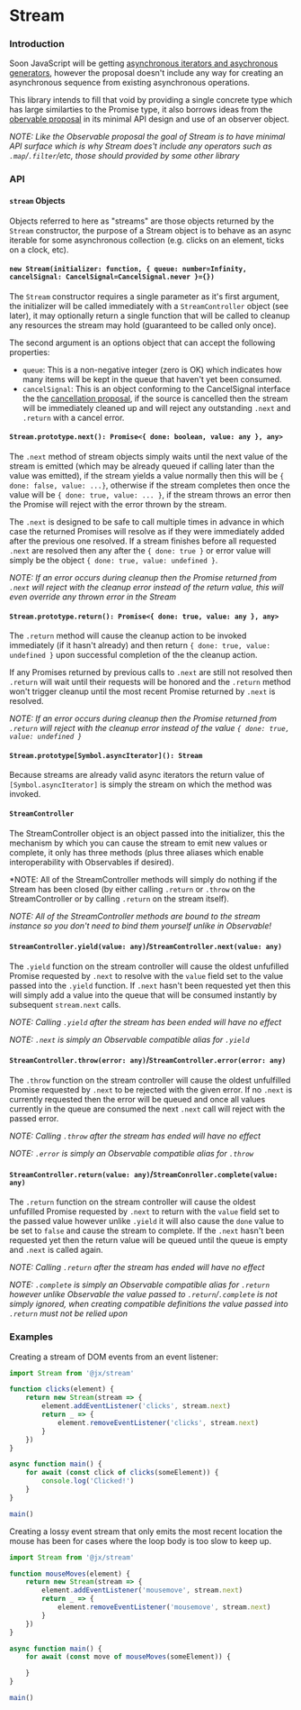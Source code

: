 
# Stream

### Introduction

Soon JavaScript will be getting [asynchronous iterators and asychronous generators](https://github.com/tc39/proposal-async-iteration), however the proposal doesn't include any way for creating an asynchronous sequence from existing asynchronous operations.

This library intends to fill that void by providing a single concrete type which has large similarties to the Promise type, it also borrows ideas from the [obervable proposal](https://github.com/tc39/proposal-observable) in its minimal API design and use of an observer object.

*NOTE: Like the Observable proposal the goal of Stream is to have minimal API surface which is why Stream does't include any operators such as `.map`/`.filter`/etc, those should provided by some other library*

### API

#### `stream` Objects

Objects referred to here as "streams" are those objects returned by the `Stream` constructor, the purpose of a Stream object is to behave as an async iterable for some asynchronous collection (e.g. clicks on an element, ticks on a clock, etc).


#### `new Stream(initializer: function, { queue: number=Infinity, cancelSignal: CancelSignal=CancelSignal.never }={})`

The `Stream` constructor requires a single parameter as it's first argument, the initializer will be called immediately with a `StreamController` object (see later), it may optionally return a single function that will be called to cleanup any resources the stream may hold (guaranteed to be called only once).

The second argument is an options object that can accept the following properties:

- `queue`: This is a non-negative integer (zero is OK) which indicates how many items will be kept in the queue that haven't yet been consumed.
- `cancelSignal`: This is an object conforming to the CancelSignal interface the the [cancellation proposal](https://github.com/tc39/proposal-cancellation), if the source is cancelled
    then the stream will be immediately cleaned up and will reject any outstanding `.next` and `.return` with a cancel error.

#### `Stream.prototype.next(): Promise<{ done: boolean, value: any }, any>`

The `.next` method of stream objects simply waits until the next value of the stream is emitted (which may be already queued if calling later than the value was emitted), if the stream yields a value normally then this will be `{ done: false, value: ...}`, otherwise if the stream completes then once the value will be  `{ done: true, value: ... }`, if the stream throws an error then the Promise will reject with the error thrown by the stream.

The `.next` is designed to be safe to call multiple times in advance in which case the returned Promises will resolve as if they were immediately added after the previous one resolved. If a stream finishes before all requested `.next` are resolved then any after the `{ done: true }` or error value will simply be the object `{ done: true, value: undefined }`.

*NOTE: If an error occurs during cleanup then the Promise returned from `.next` will reject with the cleanup error instead of the return value, this will even override any thrown error in the Stream*


#### `Stream.prototype.return(): Promise<{ done: true, value: any }, any>`

The `.return` method will cause the cleanup action to be invoked immediately (if it hasn't already) and then return `{ done: true, value: undefined }` upon successful completion of the the cleanup action.

If any Promises returned by previous calls to `.next` are still not resolved then `.return` will wait until their requests will be honored and the `.return` method won't trigger cleanup until the most recent Promise returned by `.next` is resolved.

*NOTE: If an error occurs during cleanup then the Promise returned from `.return` will reject with the cleanup error instead of the value `{ done: true, value: undefined }`*


#### `Stream.prototype[Symbol.asyncIterator](): Stream`

Because streams are already valid async iterators the return value of `[Symbol.asyncIterator]` is simply the stream on which the method was invoked.


#### `StreamController`

The StreamController object is an object passed into the initializer, this the mechanism by which you can cause the stream to emit new values or complete, it only has three methods (plus three aliases which enable interoperability with Observables if desired).

*NOTE: All of the StreamController methods will simply do nothing if the Stream has been closed (by either calling `.return` or `.throw` on the StreamController or by calling `.return` on the stream itself).

*NOTE: All of the StreamController methods are bound to the stream instance so you don't need to bind them yourself unlike in Observable!*


#### `StreamController.yield(value: any)`/`StreamController.next(value: any)`

The `.yield` function on the stream controller will cause the oldest unfufilled Promise requested by `.next` to resolve with the `value` field set to the value passed into the `.yield` function. If `.next` hasn't been requested yet then this will simply add a value into the queue that will be consumed instantly by subsequent `stream.next` calls.

*NOTE: Calling `.yield` after the stream has been ended will have no effect*

*NOTE: `.next` is simply an Observable compatible alias for `.yield`*


#### `StreamController.throw(error: any)`/`StreamController.error(error: any)`

The `.throw` function on the stream controller will cause the oldest unfulfilled Promise requested by `.next` to be rejected with the given error. If no `.next` is currently requested then the error will be queued and once all values currently in the queue are consumed the next `.next` call will reject with the passed error.

*NOTE: Calling `.throw` after the stream has ended will have no effect*

*NOTE: `.error` is simply an Observable compatible alias for `.throw`*


#### `StreamController.return(value: any)`/`StreamConroller.complete(value: any)`

The `.return` function on the stream controller will cause the oldest unfufilled Promise requested by `.next` to return with the `value` field set to the passed value however unlike `.yield` it will also cause the `done` value to be set to `false` and cause the stream to complete. If the `.next` hasn't been requested yet then the return value will be queued until the queue is empty and `.next` is called again.

*NOTE: Calling `.return` after the stream has ended will have no effect*

*NOTE: `.complete` is simply an Observable compatible alias for `.return` however unlike Observable the value passed to `.return`/`.complete` is not simply ignored, when creating compatible definitions the value passed into `.return` must not be relied upon*


### Examples

Creating a stream of DOM events from an event listener:

```js
import Stream from '@jx/stream'

function clicks(element) {
    return new Stream(stream => {
        element.addEventListener('clicks', stream.next)
        return _ => {
            element.removeEventListener('clicks', stream.next)
        }
    })
}

async function main() {
    for await (const click of clicks(someElement)) {
        console.log('Clicked!')
    }
}

main()
```

Creating a lossy event stream that only emits the most recent location the mouse
has been for cases where the loop body is too slow to keep up.

```js
import Stream from '@jx/stream'

function mouseMoves(element) {
    return new Stream(stream => {
        element.addEventListener('mousemove', stream.next)
        return _ => {
            element.removeEventListener('mousemove', stream.next)
        }
    })
}

async function main() {
    for await (const move of mouseMoves(someElement)) {

    }
}

main()
```
